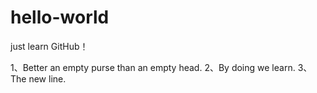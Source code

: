 # hello-world
just learn GitHub！

1、Better an empty purse than an empty head.
2、By doing we learn.
3、The new line.
